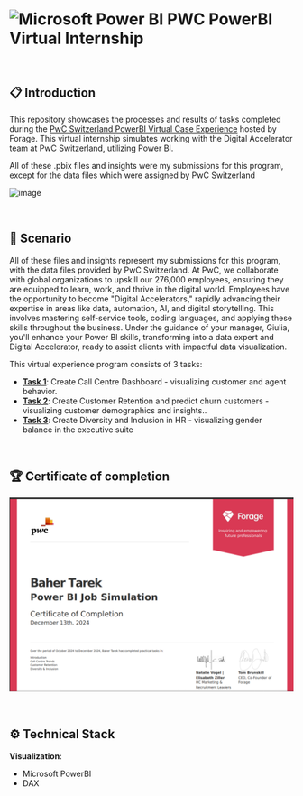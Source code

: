 # </a><img src="https://upload.wikimedia.org/wikipedia/commons/thumb/c/cf/New_Power_BI_Logo.svg/600px-New_Power_BI_Logo.svg.png?20210102182532" alt="Microsoft Power BI" width="30" height="30"> PWC PowerBI Virtual Internship

<br>

## :clipboard: Introduction 

This repository showcases the processes and results of tasks completed during the [PwC Switzerland PowerBI Virtual Case Experience](https://www.theforage.com/virtual-internships/prototype/a87GpgE6tiku7q3gu/Power%20BI?ref=W5vwWAjutTpHbEraC) hosted by Forage. This virtual internship simulates working with the Digital Accelerator team at PwC Switzerland, utilizing Power BI.

All of these .pbix files and insights were my submissions for this program, except for the data files which were assigned by PwC Switzerland

![image](https://github.com/calmk/PWC-PowerBI-Virtual-Case-Experience/assets/100661121/37a0a7af-8116-429e-9a92-34a126f4d6a4)

<br>

## :pushpin: Scenario

All of these files and insights represent my submissions for this program, with the data files provided by PwC Switzerland. At PwC, we collaborate with global organizations to upskill our 276,000 employees, ensuring they are equipped to learn, work, and thrive in the digital world. Employees have the opportunity to become "Digital Accelerators," rapidly advancing their expertise in areas like data, automation, AI, and digital storytelling. This involves mastering self-service tools, coding languages, and applying these skills throughout the business. Under the guidance of your manager, Giulia, you'll enhance your Power BI skills, transforming into a data expert and Digital Accelerator, ready to assist clients with impactful data visualization.


This virtual experience program consists of 3 tasks:
- [**Task 1**](https://github.com/Baher1997/PWC_Power_bi_-Virtual_-Internship/tree/main/Call%20Center%20DB): Create Call Centre Dashboard - visualizing customer and agent behavior.
- [**Task 2**](https://github.com/Baher1997/PWC_Power_bi_-Virtual_-Internship/tree/main/Customer%20Retention%20Dashboard): Create Customer Retention and predict churn customers - visualizing customer demographics and insights..
- [**Task 3**](https://github.com/Baher1997/PWC_Power_bi_-Virtual_-Internship/tree/main/Diversity-Inclusion%20Dashboard): Create Diversity and Inclusion in HR - visualizing gender balance in the executive suite

<br>

## :trophy: Certificate of completion

![image](https://github.com/Baher1997/PWC_Power_bi_-Virtual_-Internship/blob/main/Certificate%20image.png)

<br>

## :gear: Technical Stack

**Visualization**:
- Microsoft PowerBI
- DAX
